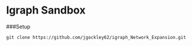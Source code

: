 # Igraph Sandbox

###Setup
```{bash}
git clone https://github.com/jgockley62/igraph_Network_Expansion.git
```

